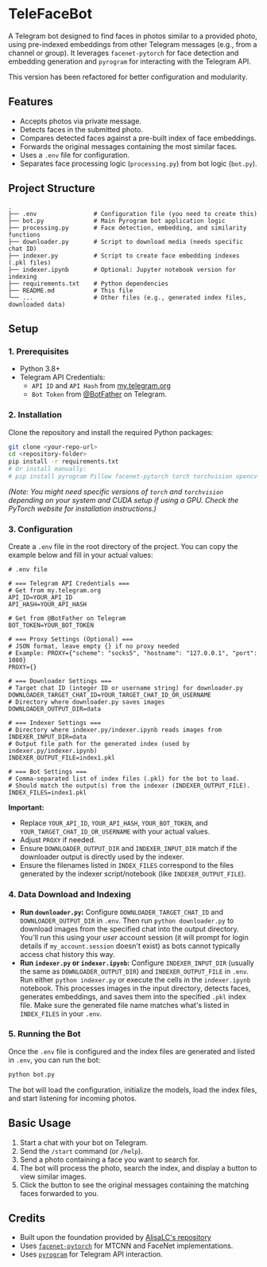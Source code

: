 # TeleFaceBot

A Telegram bot designed to find faces in photos similar to a provided photo, using pre-indexed embeddings from other Telegram messages (e.g., from a channel or group). It leverages `facenet-pytorch` for face detection and embedding generation and `pyrogram` for interacting with the Telegram API.

This version has been refactored for better configuration and modularity.

## Features

*   Accepts photos via private message.
*   Detects faces in the submitted photo.
*   Compares detected faces against a pre-built index of face embeddings.
*   Forwards the original messages containing the most similar faces.
*   Uses a `.env` file for configuration.
*   Separates face processing logic (`processing.py`) from bot logic (`bot.py`).

## Project Structure

```
.
├── .env                # Configuration file (you need to create this)
├── bot.py              # Main Pyrogram bot application logic
├── processing.py       # Face detection, embedding, and similarity functions
├── downloader.py       # Script to download media (needs specific chat ID)
├── indexer.py          # Script to create face embedding indexes (.pkl files)
├── indexer.ipynb       # Optional: Jupyter notebook version for indexing
├── requirements.txt    # Python dependencies
├── README.md           # This file
└── ...                 # Other files (e.g., generated index files, downloaded data)
```

## Setup

### 1. Prerequisites

*   Python 3.8+
*   Telegram API Credentials:
    *   `API ID` and `API Hash` from [my.telegram.org](https://my.telegram.org/apps)
    *   `Bot Token` from [@BotFather](https://t.me/BotFather) on Telegram.

### 2. Installation

Clone the repository and install the required Python packages:

```bash
git clone <your-repo-url>
cd <repository-folder>
pip install -r requirements.txt 
# Or install manually:
# pip install pyrogram Pillow facenet-pytorch torch torchvision opencv-python python-dotenv numpy
```
*(Note: You might need specific versions of `torch` and `torchvision` depending on your system and CUDA setup if using a GPU. Check the PyTorch website for installation instructions.)*

### 3. Configuration

Create a `.env` file in the root directory of the project. You can copy the example below and fill in your actual values:

```dotenv
# .env file

# === Telegram API Credentials ===
# Get from my.telegram.org
API_ID=YOUR_API_ID
API_HASH=YOUR_API_HASH

# Get from @BotFather on Telegram
BOT_TOKEN=YOUR_BOT_TOKEN

# === Proxy Settings (Optional) ===
# JSON format, leave empty {} if no proxy needed
# Example: PROXY={"scheme": "socks5", "hostname": "127.0.0.1", "port": 1080}
PROXY={}

# === Downloader Settings ===
# Target chat ID (integer ID or username string) for downloader.py
DOWNLOADER_TARGET_CHAT_ID=YOUR_TARGET_CHAT_ID_OR_USERNAME
# Directory where downloader.py saves images
DOWNLOADER_OUTPUT_DIR=data

# === Indexer Settings ===
# Directory where indexer.py/indexer.ipynb reads images from
INDEXER_INPUT_DIR=data
# Output file path for the generated index (used by indexer.py/indexer.ipynb)
INDEXER_OUTPUT_FILE=index1.pkl

# === Bot Settings ===
# Comma-separated list of index files (.pkl) for the bot to load.
# Should match the output(s) from the indexer (INDEXER_OUTPUT_FILE).
INDEX_FILES=index1.pkl
```

**Important:**
*   Replace `YOUR_API_ID`, `YOUR_API_HASH`, `YOUR_BOT_TOKEN`, and `YOUR_TARGET_CHAT_ID_OR_USERNAME` with your actual values.
*   Adjust `PROXY` if needed.
*   Ensure `DOWNLOADER_OUTPUT_DIR` and `INDEXER_INPUT_DIR` match if the downloader output is directly used by the indexer.
*   Ensure the filenames listed in `INDEX_FILES` correspond to the files generated by the indexer script/notebook (like `INDEXER_OUTPUT_FILE`).

### 4. Data Download and Indexing

*   **Run `downloader.py`:** Configure `DOWNLOADER_TARGET_CHAT_ID` and `DOWNLOADER_OUTPUT_DIR` in `.env`. Then run `python downloader.py` to download images from the specified chat into the output directory. You'll run this using your *user* account session (it will prompt for login details if `my_account.session` doesn't exist) as bots cannot typically access chat history this way.
*   **Run `indexer.py` or `indexer.ipynb`:** Configure `INDEXER_INPUT_DIR` (usually the same as `DOWNLOADER_OUTPUT_DIR`) and `INDEXER_OUTPUT_FILE` in `.env`. Run either `python indexer.py` or execute the cells in the `indexer.ipynb` notebook. This processes images in the input directory, detects faces, generates embeddings, and saves them into the specified `.pkl` index file. Make sure the generated file name matches what's listed in `INDEX_FILES` in your `.env`.

### 5. Running the Bot

Once the `.env` file is configured and the index files are generated and listed in `.env`, you can run the bot:

```bash
python bot.py
```

The bot will load the configuration, initialize the models, load the index files, and start listening for incoming photos.

## Basic Usage

1.  Start a chat with your bot on Telegram.
2.  Send the `/start` command (or `/help`).
3.  Send a photo containing a face you want to search for.
4.  The bot will process the photo, search the index, and display a button to view similar images.
5.  Click the button to see the original messages containing the matching faces forwarded to you.

## Credits

*   Built upon the foundation provided by [AlisaLC's repository](https://github.com/AlisaLC/FaceGalleryTelegramBot)
*   Uses [`facenet-pytorch`](https://github.com/timesler/facenet-pytorch) for MTCNN and FaceNet implementations.
*   Uses [`pyrogram`](https://docs.pyrogram.org/) for Telegram API interaction.

